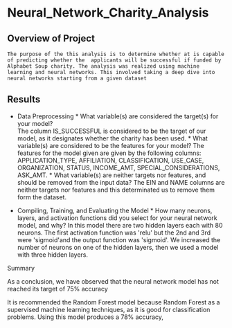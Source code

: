 # Neural_Network_Charity_Analysis


## Overview of Project
    The purpose of the this analysis is to determine whether at is capable of predicting whether the  applicants will be successful if funded by Alphabet Soup charity. The analysis was realized using machine learning and neural networks. This involved taking a deep dive into neural networks starting from a given dataset

## Results

- Data Preprocessing 
       * What variable(s) are considered the target(s) for your model?  
       The column IS_SUCCESSFUL is considered to be the target of our model, as it designates whether the charity has been used.
       * What variable(s) are considered to be the features for your model?
       The features for the model given are given by the following columns: APPLICATION_TYPE, AFFILIATION, CLASSIFICATION, USE_CASE, ORGANIZATION, STATUS, INCOME_AMT, SPECIAL_CONSIDERATIONS, ASK_AMT.
       * What variable(s) are neither targets nor features, and should be removed from the input data?
        The EIN and NAME columns are neither targets nor features and this determinated us to remove them form the dataset.
        
- Compiling, Training, and Evaluating the Model 
        * How many neurons, layers, and activation functions did you select for your neural network model, and why?
    In this model there are two hidden layers each with 80 neurons. The first activation function was 'relu' but the 2nd and 3rd were 'sigmoid'and the output function was 'sigmoid'. We increased the number of neurons on one of the hidden layers, then we used a model with three hidden layers.

Summary

As a conclusion, we have observed that the neural network model has not reached its target of 75% accuracy

 It is recommended the  Random Forest model because Random Forest  as a supervised machine learning techniques, as it is good for classification problems. Using this model produces a 78% accuracy, 
